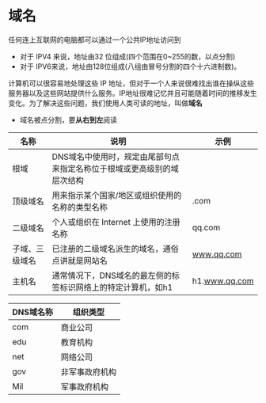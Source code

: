 
# 域名
任何连上互联网的电脑都可以通过一个公共IP地址访问到
- 对于 IPV4 来说，地址由32 位组成(四个范围在0~255的数，以点分割)
- 对于 IPV6来说，地址由128位组成(八组由冒号分割的四个十六进制数)。

计算机可以很容易地处理这些 IP 地址，但对于一个人来说很难找出谁在操纵这些服务器以及这些网站提供什么服务。IP地址很难记忆并且可能随着时间的推移发生变化。为了解决这些问题，我们使用人类可读的地址，叫做**域名**

- 域名被点分割，要**从右到左**阅读

名称 | 说明 | 示例
--| --| --
根域 | DNS域名中使用时，规定由尾部句点来指定名称位于根域或更高级别的域层次结构 | 
顶级域名 | 用来指示某个国家/地区或组织使用的名称的类型名称 | .com
二级域名 | 个人或组织在 Internet 上使用的注册名称 | qq.com
子域、三级域名 | 已注册的二级域名派生的域名，通俗点讲就是网站名 | www.qq.com
主机名 | 通常情况下，DNS域名的最左侧的标签标识网络上的特定计算机，如h1 | h1.www.qq.com

DNS域名称 | 组织类型
--|--
com | 商业公司
edu | 教育机构
net | 网络公司
gov | 非军事政府机构
Mil | 军事政府机构